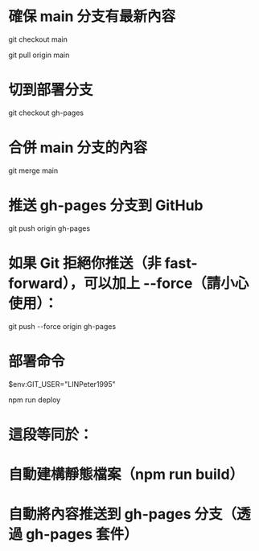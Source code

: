 # 確保 main 分支有最新內容

git checkout main

git pull origin main

# 切到部署分支

git checkout gh-pages

# 合併 main 分支的內容

git merge main

# 推送 gh-pages 分支到 GitHub

git push origin gh-pages

# 如果 Git 拒絕你推送（非 fast-forward），可以加上 --force（請小心使用）：

git push --force origin gh-pages

# 部署命令

$env:GIT_USER="LINPeter1995"

npm run deploy

# 這段等同於：

# 自動建構靜態檔案（npm run build）

# 自動將內容推送到 gh-pages 分支（透過 gh-pages 套件）
